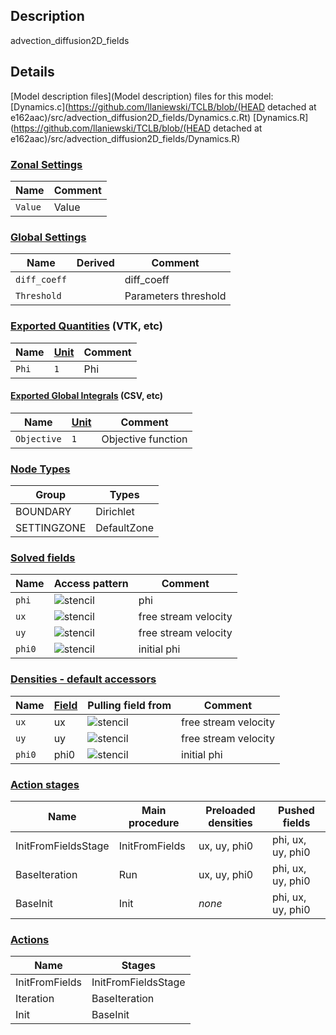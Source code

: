 

## Description
advection_diffusion2D_fields


## Details
[Model description files](Model description) files for this model:
[Dynamics.c](https://github.com/llaniewski/TCLB/blob/(HEAD detached at e162aac)/src/advection_diffusion2D_fields/Dynamics.c.Rt)
[Dynamics.R](https://github.com/llaniewski/TCLB/blob/(HEAD detached at e162aac)/src/advection_diffusion2D_fields/Dynamics.R)

### [Zonal Settings](Settings)

| Name | Comment |
| --- | --- |
|`Value`|Value|


### [Global Settings](Settings)

| Name | Derived | Comment |
| --- | --- | --- |
|`diff_coeff`||diff_coeff|
|`Threshold`||Parameters threshold|

### [Exported Quantities](Quantities) (VTK, etc)

| Name | [Unit](Units) | Comment |
| --- | --- | --- |
|`Phi`|`1`|Phi|

#### [Exported Global Integrals](Globals) (CSV, etc)

| Name | [Unit](Units) | Comment |
| --- | --- | --- |
|`Objective`|`1`|Objective function|

### [Node Types](Node-Types)

| Group | Types |
| --- | --- |
|BOUNDARY|Dirichlet|
|SETTINGZONE|DefaultZone|

### [Solved fields](Fields)

| Name | Access pattern | Comment |
| --- | --- | --- |
|`phi`|![stencil](/images/st_a1n1n1p0p1p1p0.png)|phi|
|`ux`|![stencil](/images/st_a1p0p0p0p0p0p0.png)|free stream velocity|
|`uy`|![stencil](/images/st_a1p0p0p0p0p0p0.png)|free stream velocity|
|`phi0`|![stencil](/images/st_a1p0p0p0p0p0p0.png)|initial phi|

### [Densities - default accessors](Densities)

| Name | [Field](Fields) | Pulling field from | Comment |
| --- | --- | --- | --- |
|`ux`|ux|![stencil](/images/st_a1p0p0p0p0p0p0.png)|free stream velocity|
|`uy`|uy|![stencil](/images/st_a1p0p0p0p0p0p0.png)|free stream velocity|
|`phi0`|phi0|![stencil](/images/st_a1p0p0p0p0p0p0.png)|initial phi|

### [Action stages](Stages)

| Name | Main procedure | Preloaded densities | Pushed fields |
| --- | --- | --- | --- |
|InitFromFieldsStage|InitFromFields|ux, uy, phi0|phi, ux, uy, phi0|
|BaseIteration|Run|ux, uy, phi0|phi, ux, uy, phi0|
|BaseInit|Init|_none_|phi, ux, uy, phi0|


### [Actions](Stages)

| Name | Stages |
| --- | --- |
|InitFromFields|InitFromFieldsStage|
|Iteration|BaseIteration|
|Init|BaseInit|

